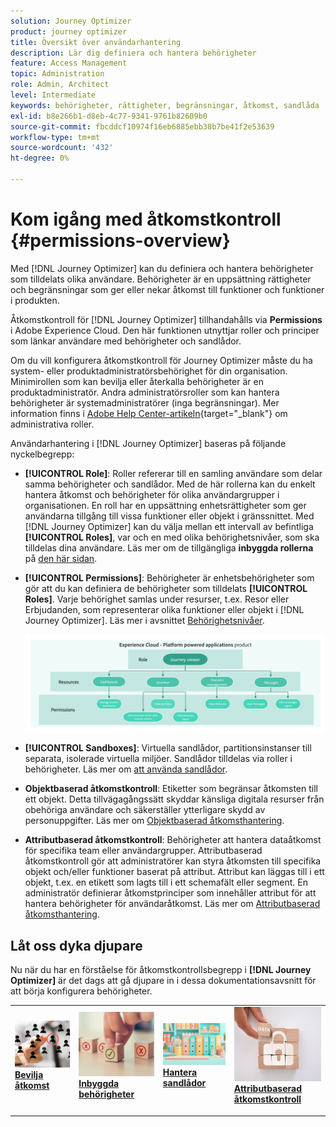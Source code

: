 ```yaml
---
solution: Journey Optimizer
product: journey optimizer
title: Översikt över användarhantering
description: Lär dig definiera och hantera behörigheter
feature: Access Management
topic: Administration
role: Admin, Architect
level: Intermediate
keywords: behörigheter, rättigheter, begränsningar, åtkomst, sandlåda
exl-id: b8e266b1-d8eb-4c77-9341-9761b82609b0
source-git-commit: fbcddcf10974f16eb6885ebb38b7be41f2e53639
workflow-type: tm+mt
source-wordcount: '432'
ht-degree: 0%

---
```


# Kom igång med åtkomstkontroll {#permissions-overview}

Med [!DNL Journey Optimizer] kan du definiera och hantera behörigheter som tilldelats olika användare. Behörigheter är en uppsättning rättigheter och begränsningar som ger eller nekar åtkomst till funktioner och funktioner i produkten.

Åtkomstkontroll för [!DNL Journey Optimizer] tillhandahålls via **Permissions** i Adobe Experience Cloud. Den här funktionen utnyttjar roller och principer som länkar användare med behörigheter och sandlådor.

Om du vill konfigurera åtkomstkontroll för Journey Optimizer måste du ha system- eller produktadministratörsbehörighet för din organisation. Minimirollen som kan bevilja eller återkalla behörigheter är en produktadministratör. Andra administratörsroller som kan hantera behörigheter är systemadministratörer (inga begränsningar). Mer information finns i [Adobe Help Center-artikeln](https://helpx.adobe.com/se/enterprise/using/admin-roles.html){target="_blank"} om administrativa roller.

<!-- A high-level workflow for gaining and assigning access permissions can be summarized as follows:

* After licensing [!DNL Journey Optimizer], an email is sent to the administrator specified during licensing.
* The administrator logs in to Adobe Admin Console and selects [!DNL Journey Optimizer] from the list of products on the overview page.
* To grant access to [!DNL Journey Optimizer], it is recommended that the administrator add users to the default product profile
* In Experience Platform Permissions, the administrator can create new roles or edit the permissions and users for any existing roles.
* When creating or editing a role, the administrator adds users to the role using the users tab, and grants permissions to these users (such as "Read Datasets" or "Manage Schemas") by editing the role's permissions. Similarly, the administrator can assign access to sandboxes using the same editing option.
* When users log in to the Journey Optimizer user interface, their access to capabilities is driven by the permissions that have been granted to them from the previous step. For example, if a user does not have the View Datasets permission, the Datasets tab in the side menu will not be visible to that user.-->


Användarhantering i [!DNL Journey Optimizer] baseras på följande nyckelbegrepp:

* **[!UICONTROL Role]**: Roller refererar till en samling användare som delar samma behörigheter och sandlådor. Med de här rollerna kan du enkelt hantera åtkomst och behörigheter för olika användargrupper i organisationen. En roll har en uppsättning enhetsrättigheter som ger användarna tillgång till vissa funktioner eller objekt i gränssnittet.
Med [!DNL Journey Optimizer] kan du välja mellan ett intervall av befintliga **[!UICONTROL Roles]**, var och en med olika behörighetsnivåer, som ska tilldelas dina användare. Läs mer om de tillgängliga **inbyggda rollerna** på [den här sidan](ootb-product-profiles.md).

* **[!UICONTROL Permissions]**: Behörigheter är enhetsbehörigheter som gör att du kan definiera de behörigheter som tilldelats **[!UICONTROL Roles]**. Varje behörighet samlas under resurser, t.ex. Resor eller Erbjudanden, som representerar olika funktioner eller objekt i [!DNL Journey Optimizer]. Läs mer i avsnittet [Behörighetsnivåer](high-low-permissions.md).

  ![](assets/do-not-localize/permissions_2.png)

* **[!UICONTROL Sandboxes]**: Virtuella sandlådor, partitionsinstanser till separata, isolerade virtuella miljöer. Sandlådor tilldelas via roller i behörigheter. Läs mer om [att använda sandlådor](sandboxes.md).

* **Objektbaserad åtkomstkontroll**: Etiketter som begränsar åtkomsten till ett objekt. Detta tillvägagångssätt skyddar känsliga digitala resurser från obehöriga användare och säkerställer ytterligare skydd av personuppgifter. Läs mer om [Objektbaserad åtkomsthantering](object-based-access.md).

* **Attributbaserad åtkomstkontroll**: Behörigheter att hantera dataåtkomst för specifika team eller användargrupper. Attributbaserad åtkomstkontroll gör att administratörer kan styra åtkomsten till specifika objekt och/eller funktioner baserat på attribut. Attribut kan läggas till i ett objekt, t.ex. en etikett som lagts till i ett schemafält eller segment. En administratör definierar åtkomstprinciper som innehåller attribut för att hantera behörigheter för användaråtkomst. Läs mer om [Attributbaserad åtkomsthantering](attribute-based-access.md).


## Låt oss dyka djupare

Nu när du har en förståelse för åtkomstkontrollsbegrepp i **[!DNL Journey Optimizer]** är det dags att gå djupare in i dessa dokumentationsavsnitt för att börja konfigurera behörigheter.


<table style="table-layout:fixed"><tr style="border: 0;">
<td>
<a href="permissions.md">
<img alt="Behörigheter" src="assets/do-not-localize/role.jpg">
</a>
<div>
<a href="permissions.md"><strong>Bevilja åtkomst</strong></a>
</div>
<p>
</td>
<td>
<a href="ootb-permissions.md">
<img alt="Inbyggda behörigheter" src="assets/do-not-localize/select.jpg">
</a>
<div>
<a href="ootb-permissions.md"><strong>Inbyggda behörigheter</strong></a>
</div>
<p>
</td>
<td>
<a href="sandboxes.md">
<img alt="hantera sandlådor" src="assets/do-not-localize/sandboxes.jpg">
</a>
<div>
<a href="sandboxes.md"><strong>Hantera sandlådor</strong></a>
</div>
<p></td>
<td>
<a href="attribute-based-access.md">
<img alt="Attributbaserad åtkomstkontroll" src="assets/do-not-localize/data-access.jpeg">
</a>
<div>
<a href="attribute-based-access.md"><strong>Attributbaserad åtkomstkontroll</strong></a>
</div>
<p>
</td>
</tr></table>
